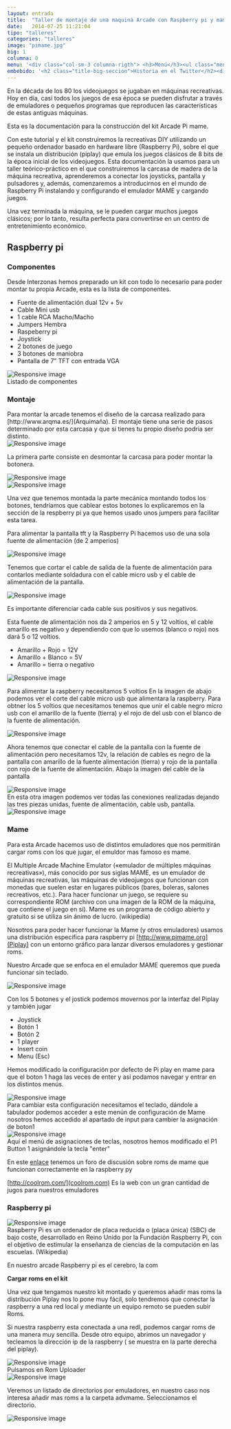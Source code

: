 ```yaml
---
layout: entrada
title:  "Taller de montaje de una maquina Arcade con Raspberry pi y mame"
date:   2014-07-25 11:21:04
tipo: "talleres"
categories: "talleres"
image: "pimame.jpg"
big: 1
columna: 0
menu: '<div class="col-sm-3 columna-rigth"> <h3>Menú</h3><ul class="menu-lateral"><li>Descripción</li><li>Componentes</li><li>Github</li><li>Descargas</li></ul></div>'
embebido: '<h2 class="title-big-seccion">Historia en el Twitter</h2><div class="storify"><iframe src="//storify.com/interzonasinfo/taller-raspberry-mame-2014-interzonas/embed?header=false&border=false&template=grid" width="100%" height=750 frameborder=no allowtransparency=true></iframe><script src="//storify.com/interzonasinfo/taller-raspberry-mame-2014-interzonas.js?header=false&border=false&template=grid"></script><noscript>[<a href="//storify.com/interzonasinfo/taller-raspberry-mame-2014-interzonas" target="_blank">View the story "Taller Raspberry Mame 2014  -Interzonas-" on Storify</a>]</noscript></div>'
---
```


En la década de los 80 los videojuegos se jugaban en máquinas recreativas. Hoy en día, casi todos los juegos de esa época se pueden disfrutar a través de emuladores o pequeños programas que reproducen las caracterí­sticas de estas antiguas máquinas.
<!--mas-->

Esta es la documentación para la construcción del kit Arcade Pi mame. 

Con este tutorial y el kit construiremos la recreativas DIY utilizando un pequeño ordenador basado en hardware libre (Raspberry Pi), sobre el que se instala un distribución (piplay) que emula los juegos clásicos de 8 bits de la época inicial de los videojuegos. Esta documentación la usamos para un taller teórico-práctico en el que construiremos la carcasa de madera de la máquina recreativa, aprenderemos a conectar los joysticks, pantalla y pulsadores y, además, comenzaremos a introducirnos en el mundo de Raspberry Pi instalando y configurando el emulador MAME y cargando juegos.

Una vez terminada la máquina, se le pueden cargar muchos juegos clásicos; por lo tanto, resulta perfecta para convertirse en un centro de entretenimiento económico.

<h2 class="title-big-seccion">Raspberry pi</h2>
<h3 class="title-post-seccion">Componentes</h3>


Desde Interzonas hemos preparado un kit con todo lo necesario para poder montar tu propia Arcade, esta es la lista de componentes. 

* Fuente de alimentación dual 12v + 5v
* Cable Mini usb
* 1 cable RCA Macho/Macho
* Jumpers Hembra
* Raspeberry pi
* Joystick
* 2 botones de juego
* 3 botones de maniobra
* Pantalla de 7” TFT con entrada VGA

<div class="img-wrapper">
<img src="{{site.url}}/images/componentespimame.jpg" class="img-responsive" alt="Responsive image">
<div class="img-footer">Listado de componentes</div>
</div>


<h3 class="title-post-seccion">Montaje</h3>
Para montar la arcade tenemos el diseño de la carcasa realizado para [http://www.arqma.es/](Arquimaña). El montaje tiene una serie de pasos determinado por esta carcasa y que si tienes tu propio diseño podría ser distinto. 
<div class="img-wrapper">
<img src="{{site.url}}/images/carcasaunida.jpg" class="img-responsive" alt="Responsive image">
</div>

La primera parte consiste en desmontar la carcasa para poder montar la botonera.
<div class="img-wrapper">
<img src="{{site.url}}/images/carcasabotones1.jpg" class="img-responsive" alt="Responsive image">
</div>
<div class="img-wrapper">
<img src="{{site.url}}/images/carcasabotones2.jpg" class="img-responsive" alt="Responsive image">
</div>

Una vez que tenemos montada la parte mecánica montando todos los botones, tendríamos que cablear estos botones lo explicaremos en la sección de la respberry pi ya que hemos usado unos jumpers para facilitar esta tarea.

Para alimentar la pantalla tft y la Raspberry Pi hacemos uso de una sola fuente de alimentación (de 2 amperios)
<div class="img-wrapper">
<img src="{{site.url}}/images/fuentecable.jpg" class="img-responsive" alt="Responsive image">
</div>

Tenemos que cortar el cable de salida de la fuente de alimentación para contarlos mediante soldadura con el cable micro usb y el cable de alimentación de la pantalla. 
<div class="img-wrapper">
<img src="{{site.url}}/images/cablesconectados.jpg" class="img-responsive" alt="Responsive image">
</div>

Es importante diferenciar cada cable sus positivos y sus negativos. 

Esta fuente de alimentación nos da 2 amperios en 5 y 12 voltios, el cable amarillo es negativo y dependiendo con que lo usemos (blanco o rojo) nos dará 5 o 12 voltios.

* Amarillo + Rojo = 12V
* Amarillo + Blanco = 5V
* Amarillo = tierra o negativo

<div class="img-wrapper">
<img src="{{site.url}}/images/cablefuente.jpg" class="img-responsive" alt="Responsive image">
</div>

Para alimentar la raspberry necesitamos 5 voltios
En la imagen de abajo podemos ver el corte del cable micro usb que alimentara la raspberry. Para obtner los 5 voltios que necesitamos tenemos que unir el cable negro micro usb con el amarillo de la fuente (tierra) y el rojo de del usb con el blanco de la fuente de alimentación. 

<div class="img-wrapper">
<img src="{{site.url}}/images/cableusb.jpg" class="img-responsive" alt="Responsive image">
</div>

Ahora tenemos que conectar el cable de la pantalla con la fuente de alimentación pero necesitamos 12v, la relación de cables es negro de la pantalla con amarillo de la fuente alimentación (tierra) y rojo de la pantalla con rojo de la fuente de alimentación. Abajo la imagen del cable de la pantalla

<div class="img-wrapper">
<img src="{{site.url}}/images/cablepantalla.jpg" class="img-responsive" alt="Responsive image">
</div>
En esta otra imagen podemos ver todas las conexiones realizadas dejando las tres piezas unidas, fuente de alimentación, cable usb, pantalla. 

<div class="img-wrapper">
<img src="{{site.url}}/images/cablesconectado.jpg" class="img-responsive" alt="Responsive image">
</div>
<h3 class="title-post-seccion">Mame</h3>

Para esta Arcade hacemos uso de distintos emuladores que nos permitirán cargar roms con los que jugar, el emuldor mas famoso es mame.

El Multiple Arcade Machine Emulator («emulador de múltiples máquinas recreativas»), más conocido por sus siglas MAME, es un emulador de máquinas recreativas, las máquinas de videojuegos que funcionan con monedas que suelen estar en lugares públicos (bares, boleras, salones recreativos, etc.). Para hacer funcionar un juego, se requiere su correspondiente ROM (archivo con una imagen de la ROM de la máquina, que contiene el juego en sí). Mame es un programa de código abierto y gratuito si se utiliza sin ánimo de lucro. (wikipedia)

Nosotros para poder hacer funcionar la Mame (y otros emuladores) usamos una distribución especifica para raspberry pi [http://www.pimame.org](Piplay) con un entorno gráfico para lanzar diversos emuladores y gestionar roms. 

Nuestro Arcade que se enfoca en el emulador MAME queremos que pueda funcionar sin teclado.

<div class="img-wrapper">
<img src="{{site.url}}/images/tresbotones.jpg" class="img-responsive" alt="Responsive image">
</div>

Con los 5 botones y el jostick podemos movernos por la interfaz del Piplay y también jugar

* Joystick
* Botón 1
* Botón 2
* 1 player
* Insert coin 
* Menu (Esc)

Hemos modificado la configuración por defecto de Pi play en mame para que el boton 1 haga las veces de enter y así podamos navegar y entrar en los distintos menús. 
<div class="img-wrapper">
<img src="{{site.url}}/images/configure-joystick.jpg" class="img-responsive" alt="Responsive image">
</div>
Para cambiar esta configuración necesitamos el teclado, dándole a tabulador podemos acceder a este menún de configuración de Mame nosotros hemos accedido al apartado de input para cambier la asignación de boton1 
<div class="img-wrapper">
<img src="{{site.url}}/images/menuinput.jpg" class="img-responsive" alt="Responsive image">
</div>
Aquí el menú de asignaciones de teclas, nosotros hemos modificado el P1 Button 1 asignándole la tecla "enter"


En este [enlace](http://www.raspberrypi.org/forums/viewtopic.php?f=78&t=29427) tenemos un foro de discusión sobre roms de mame que funcionan correctamente en la raspberry py

[http://coolrom.com/](coolrom.com) Es la web con un gran cantidad de jugos para nuestros emuladores


<h3 class="title-post-seccion">Raspberry pi</h3>
<div class="img-wrapper">
<img src="{{site.url}}/images/pi.jpg" class="img-responsive" alt="Responsive image">
</div>
Raspberry Pi es un ordenador de placa reducida o (placa única) (SBC) de bajo coste, desarrollado en Reino Unido por la Fundación Raspberry Pi, con el objetivo de estimular la enseñanza de ciencias de la computación en las escuelas. (Wikipedia)

En nuestro arcade Raspberry pi es el cerebro, la com

<strong>Cargar roms en el kit</strong>


Una vez que tengamos nuestro kit montado y queremos añadir mas roms la distribución Piplay nos lo pone muy fácil, solo tendremos que conectar la raspberry a una red local y mediante un equipo remoto se pueden subir Roms.

Si nuestra raspberry esta conectada a una redl, podemos cargar roms de una manera muy sencilla. Desde otro equipo, abrimos un navegador y tecleamos la dirección ip de la raspberry ( se muestra en la parte derecha del piplay).
<div class="img-wrapper">
<img src="{{site.url}}/images/uno_rom.png" class="img-responsive" alt="Responsive image">
</div>
Pulsamos en Rom Uploader
<div class="img-wrapper">
<img src="{{site.url}}/images/dos.png" class="img-responsive" alt="Responsive image">
</div>

Veremos un listado de directorios por emuladores, en nuestro caso nos interesa añadir mas roms a la carpeta advmame. Seleccionamos el directorio.

<div class="img-wrapper">
<img src="{{site.url}}/images/tres.png" class="img-responsive" alt="Responsive image">
</div>


